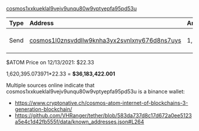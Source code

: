 [cosmos1xxkueklal9vejv9unqu80w9vptyepfa95pd53u](https://dev.mintscan.io/cosmos/account/cosmos1xxkueklal9vejv9unqu80w9vptyepfa95pd53u)

| Type       | Address    | Amount ATOM      | Date        |
|:---        |:---        |:---              |:---         |
| Send |[cosmos1l0znsvddllw9knha3yx2svnlxny676d8ns7uys](https://dev.mintscan.io/cosmos/txs/C12AD0F28582EA25CF71F5FEFCF3DF48DC37B1632514C156F2A8590C92ECA948?height=8680848) | 1,620,395.073971 | 2021-12-13 04:21:35 |

$ATOM Price on 12/13/2021: $22.33

1,620,395.073971*22.33 = **$36,183,422.001**

Multiple sources online indicate that cosmos1xxkueklal9vejv9unqu80w9vptyepfa95pd53u is a binance wallet:

* https://www.cryptonative.ch/cosmos-atom-internet-of-blockchains-3-generation-blockchain/
* https://github.com/VHRanger/tether/blob/583da737d8c17d672a0ee5123a5e4c1d42fb555f/data/known_addresses.json#L264
